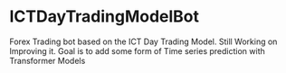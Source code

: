 # ICTDayTradingModelBot
Forex Trading bot based on the ICT Day Trading Model. Still Working on Improving it. Goal is to add some form of Time series prediction with Transformer Models
